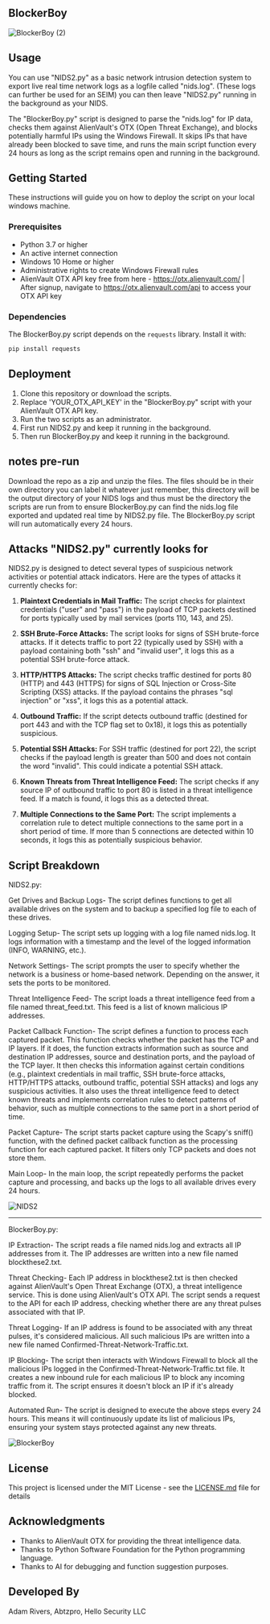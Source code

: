## BlockerBoy

![BlockerBoy (2)](https://github.com/abtzpro/BlockerBoy/assets/121298839/2d7335c4-0186-43f2-ada0-40c9599f34f6)

## Usage

You can use "NIDS2.py" as a basic network intrusion detection system to export live real time network logs as a logfile called "nids.log". (These logs can further be used for an SEIM)
you can then leave "NIDS2.py" running in the background as your NIDS.

The "BlockerBoy.py" script is designed to parse the "nids.log" for IP data, checks them against AlienVault's OTX (Open Threat Exchange), and blocks potentially harmful IPs using the Windows Firewall. It skips IPs that have already been blocked to save time, and runs the main script function every 24 hours as long as the script remains open and running in the background. 

## Getting Started

These instructions will guide you on how to deploy the script on your local windows machine.

### Prerequisites

- Python 3.7 or higher
- An active internet connection
- Windows 10 Home or higher
- Administrative rights to create Windows Firewall rules
- AlienVault OTX API key free from here - https://otx.alienvault.com/ | After signup, navigate to https://otx.alienvault.com/api to access your OTX API key 

### Dependencies

The BlockerBoy.py script depends on the `requests` library. Install it with:

```bash
pip install requests
```

## Deployment

1. Clone this repository or download the scripts.
2. Replace 'YOUR_OTX_API_KEY' in the "BlockerBoy.py" script with your AlienVault OTX API key.
3. Run the two scripts as an administrator.
4. First run NIDS2.py and keep it running in the background.
5. Then run BlockerBoy.py and keep it running in the background.

## notes pre-run

Download the repo as a zip and unzip the files. The files should be in their own directory you can label it whatever just remember, this directory will be the output directory of your NIDS logs and thus must be the directory the scripts are run from to ensure BlockerBoy.py can find the nids.log file exported and updated real time by NIDS2.py file. The BlockerBoy.py script will run automatically every 24 hours. 

## Attacks "NIDS2.py" currently looks for

NIDS2.py is designed to detect several types of suspicious network activities or potential attack indicators. Here are the types of attacks it currently checks for:

1. **Plaintext Credentials in Mail Traffic:** The script checks for plaintext credentials ("user" and "pass") in the payload of TCP packets destined for ports typically used by mail services (ports 110, 143, and 25).

2. **SSH Brute-Force Attacks:** The script looks for signs of SSH brute-force attacks. If it detects traffic to port 22 (typically used by SSH) with a payload containing both "ssh" and "invalid user", it logs this as a potential SSH brute-force attack.

3. **HTTP/HTTPS Attacks:** The script checks traffic destined for ports 80 (HTTP) and 443 (HTTPS) for signs of SQL Injection or Cross-Site Scripting (XSS) attacks. If the payload contains the phrases "sql injection" or "xss", it logs this as a potential attack.

4. **Outbound Traffic:** If the script detects outbound traffic (destined for port 443 and with the TCP flag set to 0x18), it logs this as potentially suspicious.

5. **Potential SSH Attacks:** For SSH traffic (destined for port 22), the script checks if the payload length is greater than 500 and does not contain the word "invalid". This could indicate a potential SSH attack.

6. **Known Threats from Threat Intelligence Feed:** The script checks if any source IP of outbound traffic to port 80 is listed in a threat intelligence feed. If a match is found, it logs this as a detected threat.

7. **Multiple Connections to the Same Port:** The script implements a correlation rule to detect multiple connections to the same port in a short period of time. If more than 5 connections are detected within 10 seconds, it logs this as potentially suspicious behavior.


## Script Breakdown

NIDS2.py: 

Get Drives and Backup Logs- The script defines functions to get all available drives on the system and to backup a specified log file to each of these drives.

Logging Setup- The script sets up logging with a log file named nids.log. It logs information with a timestamp and the level of the logged information (INFO, WARNING, etc.).

Network Settings- The script prompts the user to specify whether the network is a business or home-based network. Depending on the answer, it sets the ports to be monitored.

Threat Intelligence Feed- The script loads a threat intelligence feed from a file named threat_feed.txt. This feed is a list of known malicious IP addresses.

Packet Callback Function- The script defines a function to process each captured packet. This function checks whether the packet has the TCP and IP layers. If it does, the function extracts information such as source and destination IP addresses, source and destination ports, and the payload of the TCP layer. It then checks this information against certain conditions (e.g., plaintext credentials in mail traffic, SSH brute-force attacks, HTTP/HTTPS attacks, outbound traffic, potential SSH attacks) and logs any suspicious activities. It also uses the threat intelligence feed to detect known threats and implements correlation rules to detect patterns of behavior, such as multiple connections to the same port in a short period of time.

Packet Capture- The script starts packet capture using the Scapy's sniff() function, with the defined packet callback function as the processing function for each captured packet. It filters only TCP packets and does not store them.

Main Loop- In the main loop, the script repeatedly performs the packet capture and processing, and backs up the logs to all available drives every 24 hours.

![NIDS2](https://github.com/abtzpro/BlockerBoy/assets/121298839/c3f312bb-81b8-4b63-bd2e-6f67d56a69dd)

_____________________________________________________________________________________________________________________________________________________________________________________________________________________

BlockerBoy.py:

IP Extraction- The script reads a file named nids.log and extracts all IP addresses from it. The IP addresses are written into a new file named blockthese2.txt.

Threat Checking- Each IP address in blockthese2.txt is then checked against AlienVault's Open Threat Exchange (OTX), a threat intelligence service. This is done using AlienVault's OTX API. The script sends a request to the API for each IP address, checking whether there are any threat pulses associated with that IP.

Threat Logging- If an IP address is found to be associated with any threat pulses, it's considered malicious. All such malicious IPs are written into a new file named Confirmed-Threat-Network-Traffic.txt.

IP Blocking- The script then interacts with Windows Firewall to block all the malicious IPs logged in the Confirmed-Threat-Network-Traffic.txt file. It creates a new inbound rule for each malicious IP to block any incoming traffic from it. The script ensures it doesn't block an IP if it's already blocked.

Automated Run- The script is designed to execute the above steps every 24 hours. This means it will continuously update its list of malicious IPs, ensuring your system stays protected against any new threats.

![BlockerBoy](https://github.com/abtzpro/BlockerBoy/assets/121298839/5d7a3300-c785-4c2f-8fd7-57cabe3861f4)


## License

This project is licensed under the MIT License - see the [LICENSE.md](LICENSE.md) file for details

## Acknowledgments

- Thanks to AlienVault OTX for providing the threat intelligence data.
- Thanks to Python Software Foundation for the Python programming language.
- Thanks to AI for debugging and function suggestion purposes.

## Developed By

Adam Rivers, Abtzpro, Hello Security LLC
